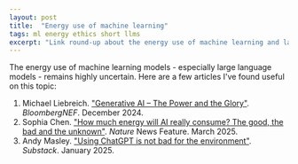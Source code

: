 ```yaml
---
layout: post
title:  "Energy use of machine learning"
tags: ml energy ethics short llms
excerpt: "Link round-up about the energy use of machine learning and large language models."
---
```


The energy use of machine learning models - especially large language models - remains highly uncertain.
Here are a few articles I've found useful on this topic:

 1. Michael Liebreich. ["Generative AI – The Power and the Glory"](https://about.bnef.com/blog/liebreich-generative-ai-the-power-and-the-glory/). _BloombergNEF_. December 2024.
 2. Sophia Chen. ["How much energy will AI really consume? The good, the bad and the unknown"](https://www.nature.com/articles/d41586-025-00616-z). _Nature_ News Feature. March 2025.
 3. Andy Masley. ["Using ChatGPT is not bad for the environment"](https://andymasley.substack.com/p/individual-ai-use-is-not-bad-for). _Substack_. January 2025.

